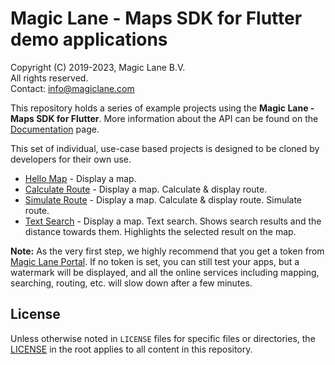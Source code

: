 # Magic Lane - Maps SDK for Flutter demo applications

Copyright (C) 2019-2023, Magic Lane B.V.  
All rights reserved.  
Contact: info@magiclane.com

This repository holds a series of example projects using the **Magic Lane - Maps SDK for Flutter**. More information about the API can be found on the [Documentation](https://developer.magiclane.com/documentation) page.

This set of individual, use-case based projects is designed to be cloned by developers for their own use.

* [Hello Map](hello_map) - Display a map.
* [Calculate Route](calculate_route) - Display a map. Calculate & display route.
* [Simulate Route](simulate_route) - Display a map. Calculate & display route. Simulate route.
* [Text Search](text_search) - Display a map. Text search. Shows search results and the distance towards them. Highlights the selected result on the map.

**Note:** As the very first step, we highly recommend that you get a token from [Magic Lane Portal](https://developer.magiclane.com/api). If no token is set, you can still test your apps, but a watermark will be displayed, and all the online services including mapping, searching, routing, etc. will slow down after a few minutes.

## License

Unless otherwise noted in `LICENSE` files for specific files or directories, the [LICENSE](LICENSE) in the root applies to all content in this repository.
